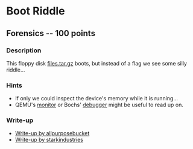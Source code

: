 # Boot Riddle

## Forensics -- 100 points

### Description

This floppy disk [files.tar.gz](./files.tar.gz) boots, but instead of a flag we see some silly riddle...

### Hints

* If only we could inspect the device's memory while it is running...
* QEMU's [monitor](https://en.wikibooks.org/wiki/QEMU/Monitor) or Bochs' [debugger](http://bochs.sourceforge.net/doc/docbook/user/internal-debugger.html) might be useful to read up on.


### Write-up

- [Write-up by allpurposebucket](https://github.com/allpurposebucket/CTF-Writeups/blob/master/ACICTF/Boot-riddle.md)
- [Write-up by starkindustries](https://github.com/starkindustries/CyberStakes2020/tree/master/BootRiddle)
